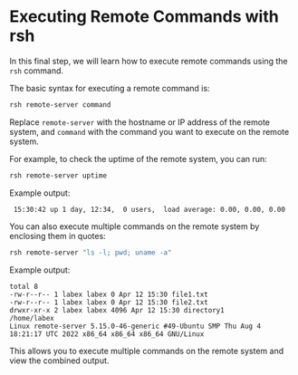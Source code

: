 # Executing Remote Commands with rsh

In this final step, we will learn how to execute remote commands using the `rsh` command.

The basic syntax for executing a remote command is:

```bash
rsh remote-server command
```

Replace `remote-server` with the hostname or IP address of the remote system, and `command` with the command you want to execute on the remote system.

For example, to check the uptime of the remote system, you can run:

```bash
rsh remote-server uptime
```

Example output:

```
 15:30:42 up 1 day, 12:34,  0 users,  load average: 0.00, 0.00, 0.00
```

You can also execute multiple commands on the remote system by enclosing them in quotes:

```bash
rsh remote-server "ls -l; pwd; uname -a"
```

Example output:

```
total 8
-rw-r--r-- 1 labex labex 0 Apr 12 15:30 file1.txt
-rw-r--r-- 1 labex labex 0 Apr 12 15:30 file2.txt
drwxr-xr-x 2 labex labex 4096 Apr 12 15:30 directory1
/home/labex
Linux remote-server 5.15.0-46-generic #49-Ubuntu SMP Thu Aug 4 18:21:17 UTC 2022 x86_64 x86_64 x86_64 GNU/Linux
```

This allows you to execute multiple commands on the remote system and view the combined output.
